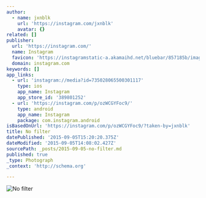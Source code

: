 ```yaml
---
author:
  - name: jxnblk
    url: 'https://instagram.com/jxnblk'
    avatar: {}
related: []
publisher:
  url: 'https://instagram.com/'
  name: Instagram
  favicon: 'https://instagramstatic-a.akamaihd.net/bluebar/857185b/images/ico/favicon.ico'
  domain: instagram.com
keywords: []
app_links:
  - url: 'instagram://media?id=735028065500301117'
    type: ios
    app_name: Instagram
    app_store_id: '389801252'
  - url: 'https://instagram.com/p/ozWCGYFoc9/'
    type: android
    app_name: Instagram
    package: com.instagram.android
isBasedOnUrl: 'https://instagram.com/p/ozWCGYFoc9/?taken-by=jxnblk'
title: No filter
datePublished: '2015-09-05T15:20:20.375Z'
dateModified: '2015-09-05T14:08:02.427Z'
sourcePath: _posts/2015-09-05-no-filter.md
published: true
_type: Photograph
_context: 'http://schema.org'

---
```

![No filter](https://igcdn-photos-d-a.akamaihd.net/hphotos-ak-xpa1/t51.2885-15/e15/927659_566101696839923_1397962362_n.jpg)